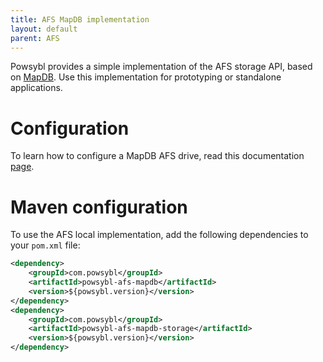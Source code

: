 ```yaml
---
title: AFS MapDB implementation
layout: default
parent: AFS
---
```


Powsybl provides a simple implementation of the AFS storage API, based on [MapDB](http://www.mapdb.org/). Use this implementation
for prototyping or standalone applications.

# Configuration
To learn how to configure a MapDB AFS drive, read this documentation [page](../configuration/modules/mapdb-app-file-system.md).

# Maven configuration
To use the AFS local implementation, add the following dependencies to your `pom.xml` file:
```xml
<dependency>
    <groupId>com.powsybl</groupId>
    <artifactId>powsybl-afs-mapdb</artifactId>
    <version>${powsybl.version}</version>
</dependency>
<dependency>
    <groupId>com.powsybl</groupId>
    <artifactId>powsybl-afs-mapdb-storage</artifactId>
    <version>${powsybl.version}</version>
</dependency>
```
